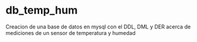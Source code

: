 # db_temp_hum
Creacion de una base de datos en mysql con el DDL, DML y DER acerca de mediciones de un sensor de temperatura y humedad
